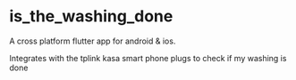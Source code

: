 # is_the_washing_done

A cross platform flutter app for android & ios.

Integrates with the tplink kasa smart phone plugs to check if my washing is done
